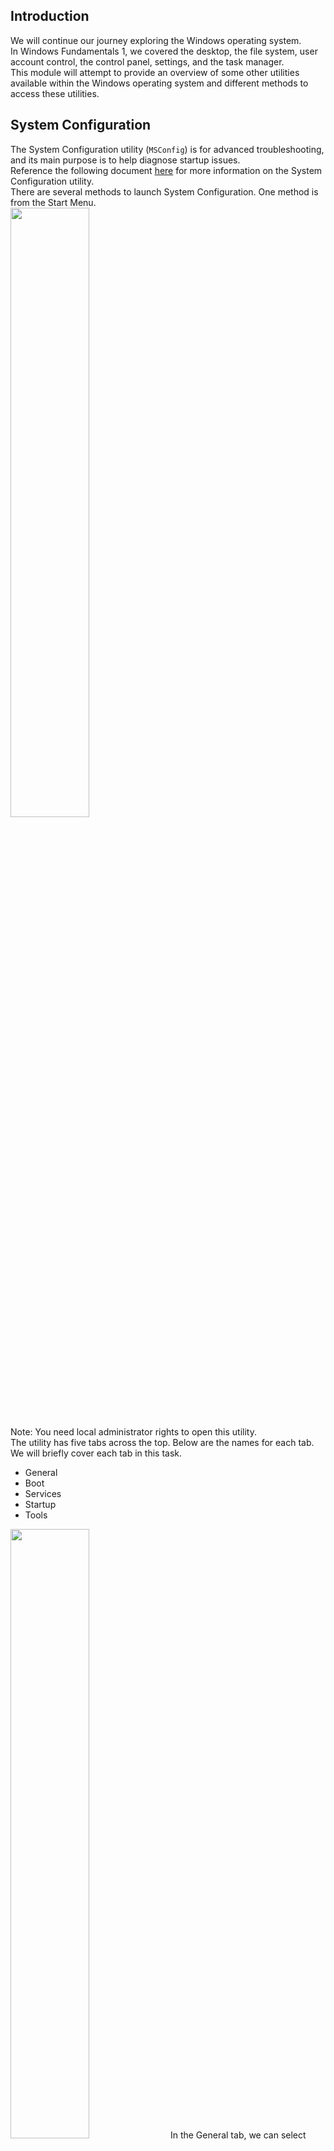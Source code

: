 ## Introduction
We will continue our journey exploring the Windows operating system.  
In Windows Fundamentals 1, we covered the desktop, the file system, user account control, the control panel, settings, and the task manager.  
This module will attempt to provide an overview of some other utilities available within the Windows operating system and different methods to access these utilities.


## System Configuration
The System Configuration utility (`MSConfig`) is for advanced troubleshooting, and its main purpose is to help diagnose startup issues.  
Reference the following document [here](https://docs.microsoft.com/en-us/troubleshoot/windows-client/performance/system-configuration-utility-troubleshoot-configuration-errors) for more information on the System Configuration utility.  
There are several methods to launch System Configuration. One method is from the Start Menu.  
<img src="https://github.com/mylovemyon/TryHackMe_Images/blob/main/Images/Windows%20Fundamentals%202_1.png" width="50%" height="50%">  
Note: You need local administrator rights to open this utility.  
The utility has five tabs across the top. Below are the names for each tab. We will briefly cover each tab in this task.
- General
- Boot
- Services
- Startup
- Tools

<img src="https://github.com/mylovemyon/TryHackMe_Images/blob/main/Images/Windows%20Fundamentals%202_2.png" width="50%" height="50%">  
In the General tab, we can select what devices and services for Windows to load upon boot. The options are: Normal, Diagnostic, or Selective.  
In the Boot tab, we can define various boot options for the Operating System.  
<img src="https://github.com/mylovemyon/TryHackMe_Images/blob/main/Images/Windows%20Fundamentals%202_3.png" width="50%" height="50%">  
The Services tab lists all services configured for the system regardless of their state (running or stopped). A service is a special type of application that runs in the background.  
<img src="https://github.com/mylovemyon/TryHackMe_Images/blob/main/Images/Windows%20Fundamentals%202_4.png" width="50%" height="50%">  
In the Startup tab, you won't see anything interesting in the attached VM.  Below is a screenshot of the Startup tab for MSConfig from my local machine.  
<img src="https://github.com/mylovemyon/TryHackMe_Images/blob/main/Images/Windows%20Fundamentals%202_5.png" width="50%" height="50%">

As you can see, Microsoft advises using Task Manager (`taskmgr`) to manage (enable/disable) startup items. The System Configuration utility is NOT a startup management program.  
Note: If you open Task Manager for the attached VM, you will notice that Task Manager doesn't show a Startup tab.  
There is a list of various utilities (tools) in the Tools tab that we can run to configure the operating system further. There is a brief description of each tool to provide some insight into what the tool is for.  
<img src="https://github.com/mylovemyon/TryHackMe_Images/blob/main/Images/Windows%20Fundamentals%202_6.png" width="50%" height="50%">  
Notice the Selected command section. The information in this textbox will change per tool.  
To run a tool, we can use the command to launch the tool via the run prompt, command prompt, or by clicking the Launch button.

----------------------------------------Answer the questions below--------------------------------------------------  
What is the command for Windows Troubleshooting?  
C:\Windows\System32\control.exe /name Microsoft.Troubleshooting
What command will open the Control Panel? (The answer is  the name of .exe, not the full path)  
control.exe ← コントロールパネルらしい


## Change UAC Settings
We're continuing with Tools that are available through the System Configuration panel.  
User Account Control (UAC) was covered in great detail in Windows Fundamentals 1.  
The UAC settings can be changed or even turned off entirely (not recommended).  
You can move the slider to see how the setting will change the UAC settings and Microsoft's stance on the setting.  
<img src="https://github.com/mylovemyon/TryHackMe_Images/blob/main/Images/Windows%20Fundamentals%202_7.png" width="50%" height="50%">  

----------------------------------------Answer the questions below--------------------------------------------------  
What is the command to open User Account Control Settings? (The answer is the name of the .exe file, not the full path)  
UserAccountControlSettings.exe


## Computer Management
We're continuing with Tools that are available through the System Configuration panel.  
The Computer Management (`compmgmt`) utility has three primary sections: System Tools, Storage, and Services and Applications.  
<img src="https://github.com/mylovemyon/TryHackMe_Images/blob/main/Images/Windows%20Fundamentals%202_8.png" width="25%" height="25%">

### System Tools
Let's start with Task Scheduler. Per Microsoft, with Task Scheduler, we can create and manage common tasks that our computer will carry out automatically at the times we specify.  
A task can run an application, a script, etc., and tasks can be configured to run at any point. A task can run at log in or at log off. Tasks can also be configured to run on a specific schedule, for example, every five mins.  
To create a basic task, click on Create Basic Task under Actions (right pane).  
<img src="https://github.com/mylovemyon/TryHackMe_Images/blob/main/Images/Windows%20Fundamentals%202_9.png" width="25%" height="25%">  
Next is Event Viewer.  
Event Viewer allows us to view events that have occurred on the computer. These records of events can be seen as an audit trail that can be used to understand the activity of the computer system. This information is often used to diagnose problems and investigate actions executed on the system.  
<img src="https://github.com/mylovemyon/TryHackMe_Images/blob/main/Images/Windows%20Fundamentals%202_10.png" width="50%" height="50%">  
Event Viewer has three panes.
1. The pane on the left provides a hierarchical tree listing of the event log providers. (as shown in the image above)
2. The pane in the middle will display a general overview and summary of the events specific to a selected provider.
3. The pane on the right is the actions pane.

There are five types of events that can be logged. Below is a table from [docs.microsoft.com](https://docs.microsoft.com/en-us/windows/win32/eventlog/event-types) providing a brief description for each.  
<img src="https://github.com/mylovemyon/TryHackMe_Images/blob/main/Images/Windows%20Fundamentals%202_11.png" width="75%" height="75%">  
The standard logs are visible under Windows Logs. Below is a table from [docs.microsoft.com](https://docs.microsoft.com/en-us/windows/win32/eventlog/eventlog-key) providing a brief description for each.  
<img src="https://github.com/mylovemyon/TryHackMe_Images/blob/main/Images/Windows%20Fundamentals%202_12.png" width="75%" height="75%">  
For more information about Event Viewer and Event Logs, please refer to the Windows Event Log room.  
Shared Folders is where you will see a complete list of shares and folders shared that others can connect to.  
<img src="https://github.com/mylovemyon/TryHackMe_Images/blob/main/Images/Windows%20Fundamentals%202_13.png" width="50%" height="50%">  
In the above image, under Shares, are the default share of Windows, C$, and default remote administration shares created by Windows, such as ADMIN$.  
As with any object in Windows, you can right-click on a folder to view its properties, such as Permissions (who can access the shared resource).  
Under Sessions, you will see a list of users who are currently connected to the shares. In this VM, you won't see anybody connected to the shares.  
All the folders and/or files that the connected users access will list under Open Files.  
The Local Users and Groups section you should be familiar with from Windows Fundamentals 1 because it's `lusrmgr.msc`.  
In Performance, you'll see a utility called Performance Monitor (`perfmon`).  
Perfmon is used to view performance data either in real-time or from a log file. This utility is useful for troubleshooting performance issues on a computer system, whether local or remote.  
<img src="https://github.com/mylovemyon/TryHackMe_Images/blob/main/Images/Windows%20Fundamentals%202_14.png" width="50%" height="50%">  
Device Manager allows us to view and configure the hardware, such as disabling any hardware attached to the computer.  
<img src="https://github.com/mylovemyon/TryHackMe_Images/blob/main/Images/Windows%20Fundamentals%202_15.png" width="25%" height="25%">  

### Storage
Under Storage is Windows Server Backup and Disk Management. We'll only look at Disk Management in this room.  
Note: Since the virtual machine is a Windows Server operating system, there are utilities available that you will typically not see in Windows 10.  
<img src="https://github.com/mylovemyon/TryHackMe_Images/blob/main/Images/Windows%20Fundamentals%202_16.png" width="75%" height="75%">  
Disk Management is a system utility in Windows that enables you to perform advanced storage tasks.  Some tasks are:
- Set up a new drive
- Extend a partition
- Shrink a partition
- Assign or change a drive letter (ex. E:)

### Services and Applications
<img src="https://github.com/mylovemyon/TryHackMe_Images/blob/main/Images/Windows%20Fundamentals%202_17.png" width="75%" height="75%">  
Recall from the previous task; a service is a special type of application that runs in the background. Here you can do more than enable and disable a service, such as view the Properties for the service.  
<img src="https://github.com/mylovemyon/TryHackMe_Images/blob/main/Images/Windows%20Fundamentals%202_18.png" width="35%" height="35%">  

WMI Control configures and controls the Windows Management Instrumentation (WMI) service.  
Per Wikipedia, "WMI allows scripting languages (such as VBScript or Windows PowerShell) to manage Microsoft Windows personal computers and servers, both locally and remotely. Microsoft also provides a command-line interface to WMI called Windows Management Instrumentation Command-line (WMIC)."  
Note: The WMIC tool is deprecated in Windows 10, version 21H1. Windows PowerShell supersedes this tool for WMI.


## System Information
We're continuing with Tools that are available through the System Configuration panel.  
What is the System Information (`msinfo32`) tool?  
Per Microsoft, "Windows includes a tool called Microsoft System Information (Msinfo32.exe).  This tool gathers information about your computer and displays a comprehensive view of your hardware, system components, and software environment, which you can use to diagnose computer issues."  
The  information in System Summary is divided into three sections:
- Hardware Resources
- Components
- Software Environment

System Summary will display general technical specifications for the computer, such as processor brand and model.  
<img src="https://github.com/mylovemyon/TryHackMe_Images/blob/main/Images/Windows%20Fundamentals%202_19.png" width="75%" height="75%">  
The information displayed in Hardware Resources is not for the average computer user. If you want to learn more about this section, refer to the official Microsoft [page](https://docs.microsoft.com/en-us/windows-hardware/drivers/kernel/hardware-resources#:~:text=Hardware%20resources%20are%20the%20assignable,of%20bus%2Drelative%20memory%20addresses.).  
<img src="https://github.com/mylovemyon/TryHackMe_Images/blob/main/Images/Windows%20Fundamentals%202_20.png" width="25%" height="25%">  
Under Components, you can see specific information about the hardware devices installed on the computer. Some sections don't show any information, but some sections do, such as Display and Input.  
<img src="https://github.com/mylovemyon/TryHackMe_Images/blob/main/Images/Windows%20Fundamentals%202_21.png" width="15%" height="15%">  
In the Software Environment section, you can see information about software baked into the operating system and software you have installed. Other details are visible in this section as well, such as the Environment Variables and Network Connections.  
<img src="https://github.com/mylovemyon/TryHackMe_Images/blob/main/Images/Windows%20Fundamentals%202_22.png" width="25%" height="25%">  
Recall from the Windows Fundamentals 1 room (The Windows\System32 Folder task) where Environment Variables was briefly touched on.  
Per [Microsoft](https://docs.microsoft.com/en-us/powershell/module/microsoft.powershell.core/about/about_environment_variables?view=powershell-7.1), "Environment variables store information about the operating system environment. This information includes details such as the operating system path, the number of processors used by the operating system, and the location of temporary folders.  
The environment variables store data that is used by the operating system and other programs. For example, the WINDIR environment variable contains the location of the Windows installation directory. Programs can query the value of this variable to determine where Windows operating system files are located".  
Click on Environment Variables to see the assigned values for the virtual machine.  
<img src="https://github.com/mylovemyon/TryHackMe_Images/blob/main/Images/Windows%20Fundamentals%202_23.png" width="75%" height="75%">  
Another method to view environment variables is Control Panel > System and Security > System > Advanced system settings > Environment Variables OR Settings > System > About > system info > Advanced system settings > Environment Variables.  
<img src="https://github.com/mylovemyon/TryHackMe_Images/blob/main/Images/Windows%20Fundamentals%202_24.png" width="50%" height="50%">  
The detour is over. Let's redirect our attention back to msinfo32 and pick up where we left off.  
Towards the very bottom of this utility, there is a search bar. Please give it a go. Select Components and search for IP address.  
<img src="https://github.com/mylovemyon/TryHackMe_Images/blob/main/Images/Windows%20Fundamentals%202_25.png" width="75%" height="75%">  


## Resource Monitor
We're continuing with Tools that are available through the System Configuration panel.  
What is Resource Monitor (`resmon`)?  
Per Microsoft, "Resource Monitor displays per-process and aggregate CPU, memory, disk, and network usage information, in addition to providing details about which processes are using individual file handles and modules. Advanced filtering allows users to isolate the data related to one or more processes (either applications or services), start, stop, pause, and resume services, and close unresponsive applications from the user interface. It also includes a process analysis feature that can help identify deadlocked processes and file locking conflicts so that the user can attempt to resolve the conflict instead of closing an application and potentially losing data."  
As some of the other tools mentioned in this room, this utility is geared primarily to advanced users who need to perform advanced troubleshooting on the computer system.  
In the Overview tab, Resmon has four sections:
- CPU
- Disk
- Network
- Memory

<img src="https://github.com/mylovemyon/TryHackMe_Images/blob/main/Images/Windows%20Fundamentals%202_26.png" width="75%" height="75%">  
The same four sections have corresponding tabs across the top. See below.  
<img src="https://github.com/mylovemyon/TryHackMe_Images/blob/main/Images/Windows%20Fundamentals%202_27.png" width="25%" height="25%">  
Note that each tab has additional information for each. An image is shown below for each tab.  
CPU  
<img src="https://github.com/mylovemyon/TryHackMe_Images/blob/main/Images/Windows%20Fundamentals%202_28.png" width="75%" height="75%">  
Memory  
<img src="https://github.com/mylovemyon/TryHackMe_Images/blob/main/Images/Windows%20Fundamentals%202_29.png" width="75%" height="75%">  
Disk  
<img src="https://github.com/mylovemyon/TryHackMe_Images/blob/main/Images/Windows%20Fundamentals%202_30.png" width="75%" height="75%">  
Network  
<img src="https://github.com/mylovemyon/TryHackMe_Images/blob/main/Images/Windows%20Fundamentals%202_31.png" width="75%" height="75%">  
Although not captured in any of the images above, Resource Monitor has a pane at the far right. This pane shows a graphical view in real-time for each section.  

Note: The information displayed in Resource Monitor will be different for you compared to the images above.


## Command Prompt
We're continuing with Tools that are available through the System Configuration panel.  
The command prompt (`cmd`) can seem daunting at first, but it's really not that bad once you understand how to interact with it.  
In early operating systems, the command line was the sole way to interact with the operating system.  
When the GUI (graphical user interface) was introduced, it allowed users to perform complex tasks with a few clicks of a button instead of entering commands in the command prompt.   
Even though the GUI is the primary way to interact with the operating system, a computer user can still interact via the command prompt.  
In this task, we'll only cover a few commands that a computer user can run in the command prompt to obtain information about the computer system.  
Let's start with a few simple commands, such as `hostname` and `whoami`.  
The command hostname will output the computer name.  
<img src="https://github.com/mylovemyon/TryHackMe_Images/blob/main/Images/Windows%20Fundamentals%202_32.png" width="25%" height="25%">  
The command whoami will output the name of the logged-in user.  
<img src="https://github.com/mylovemyon/TryHackMe_Images/blob/main/Images/Windows%20Fundamentals%202_33.png" width="25%" height="25%">  
Next, let's look at some commands that are useful when troubleshooting.  
A command used often is `ipconfig`. This command will show the network address settings for the computer.  
<img src="https://github.com/mylovemyon/TryHackMe_Images/blob/main/Images/Windows%20Fundamentals%202_34.png" width="50%" height="50%">  
Each command will have a help manual to explain the expected syntax to execute the command properly, along with any additional parameters that can be added to the command to expand its execution.  
A  command to retrieve the help manual for a command is /?.  
For example, to see the help manual for ipconfig, you can use the following command: `ipconfig /?`  
<img src="https://github.com/mylovemyon/TryHackMe_Images/blob/main/Images/Windows%20Fundamentals%202_35.png" width="50%" height="50%">  
Note: To clear the command prompt screen, the command is `cls`.  
The next command is `netstat`. Per the help manual, this command will display protocol statistics and current TCP/IP network connections.  
<img src="https://github.com/mylovemyon/TryHackMe_Images/blob/main/Images/Windows%20Fundamentals%202_36.png" width="50%" height="50%">  
In the above image, the line within the red box shows us an example syntax for the command.  
The structure tells us the netstat command can be run alone or with parameters, such as -a,  -b,  -e, etc.  
When any of the parameters are appended to the root command, netstat in this case, the output changes. Play with a few to see for yourself.  
The `net` command is primarily used to manage network resources. This command supports sub-commands.  
If you type net without a sub-command, the output will show the syntax for the root command showing a few of the sub-commands you can use.  
<img src="https://github.com/mylovemyon/TryHackMe_Images/blob/main/Images/Windows%20Fundamentals%202_37.png" width="50%" height="50%">  
For the net command, to display the help manual `/?` will not work. In this case, you need to use different syntax, which is `net help`.  
<img src="https://github.com/mylovemyon/TryHackMe_Images/blob/main/Images/Windows%20Fundamentals%202_38.png" width="50%" height="50%">  
So, if you wish to see the help information for net user , the command is `net help user`. 
<img src="https://github.com/mylovemyon/TryHackMe_Images/blob/main/Images/Windows%20Fundamentals%202_39.png" width="50%" height="50%">  
You can use the same command to view the help information for other useful net sub-commands, such as localgroup, use, share, and session.  
Refer to the following link to see a comprehensive list of commands you can execute in the command prompt [here](https://ss64.com/nt/).


## Registry Editor
We're continuing with Tools that are available through the System Configuration panel.  
The Windows Registry (per Microsoft) is a central hierarchical database used to store information necessary to configure the system for one or more users, applications, and hardware devices.  
The registry contains information that Windows continually references during operation, such as:
- Profiles for each user
- Applications installed on the computer and the types of documents that each can create
- Property sheet settings for folders and application icons
- What hardware exists on the system
- The ports that are being used.

Warning: The registry is for advanced computer users. Making changes to the registry can affect normal computer operations.  
There are various ways to view/edit the registry. One way is to use the Registry Editor (`regedit`).  
<img src="https://github.com/mylovemyon/TryHackMe_Images/blob/main/Images/Windows%20Fundamentals%202_40.png" width="50%" height="50%">  
Refer to the following Microsoft documentation [here](https://docs.microsoft.com/en-us/troubleshoot/windows-server/performance/windows-registry-advanced-users) to learn more about the Windows Registry.  


## Conclusion
Recall that the tasks covered in this room were some of the tools that can launch from MSConfig.  
Throughout the room, commands and shortcuts were shared for the utilities. This means you don't have to launch MSConfig to run these utilities.  
You can also run some of these utilities directly from the Start Menu. See below where some of these utilities can be found.  
<img src="https://github.com/mylovemyon/TryHackMe_Images/blob/main/Images/Windows%20Fundamentals%202_41.png" width="25%" height="25%">  
Some of the tools listed in MSConfig that weren't mentioned in this room were either covered in Windows Fundamentals 1 or were left for you to explore on your own.
